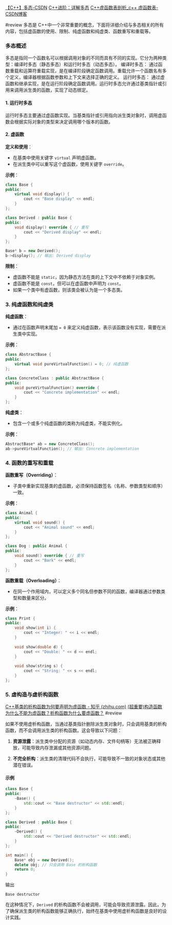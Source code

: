 [【C++】多态-CSDN](https://blog.csdn.net/weixin_67596609/article/details/131839669)
[C++进阶：详解多态](https://blog.csdn.net/qq_74415153/article/details/136761841)
[C++虚函数表剖析_c++ 虚函数表-CSDN博客](https://blog.csdn.net/lihao21/article/details/50688337)

#review 
多态是 C++中一个非常重要的概念，下面将详细介绍与多态相关的所有内容，包括虚函数的使用、限制、纯虚函数和纯虚类、函数重写和重载等。

### 多态概述
多态是指同一个函数名可以根据调用对象的不同而具有不同的实现。它分为两种类型：编译时多态（静态多态）和运行时多态（动态多态）。
编译时多态： 通过函数重载和运算符重载实现，是在编译阶段确定函数调用。重载允许一个函数名有多个定义，编译器根据函数参数和上下文来选择正确的定义。
运行时多态： 通过虚函数和继承实现，是在运行阶段确定函数调用。运行时多态允许通过基类指针或引用来调用派生类的函数，实现了动态绑定。


#### 1. 运行时多态

运行时多态主要通过虚函数实现。当基类指针或引用指向派生类对象时，调用虚函数会根据实际对象的类型来决定调用哪个版本的函数。

#### 2. 虚函数

**定义和使用**：
- 在基类中使用关键字 `virtual` 声明虚函数。
- 在派生类中可以重写这个虚函数，使用关键字 `override`。

**示例**：

```cpp
class Base {
public:
    virtual void display() {
        cout << "Base display" << endl;
    }
};

class Derived : public Base {
public:
    void display() override { // 重写
        cout << "Derived display" << endl;
    }
};

Base* b = new Derived();
b->display(); // 输出: Derived display
```

**限制**：
- 虚函数不能是 `static`，因为静态方法在类的上下文中不依赖于对象实例。
- 虚函数不能是 `const`，但可以在虚函数中声明为 `const`。
- 如果一个类中有虚函数，则该类会被认为是一个多态类。

### 3. 纯虚函数和纯虚类

**纯虚函数**：
- 通过在函数声明末尾加 `= 0` 来定义纯虚函数，表示该函数没有实现，需要在派生类中实现。

**示例**：

```cpp
class AbstractBase {
public:
    virtual void pureVirtualFunction() = 0; // 纯虚函数
};

class ConcreteClass : public AbstractBase {
public:
    void pureVirtualFunction() override {
        cout << "Concrete implementation" << endl;
    }
};
```

**纯虚类**：
- 包含一个或多个纯虚函数的类称为纯虚类，不能实例化。

**示例**：

```cpp
AbstractBase* ab = new ConcreteClass();
ab->pureVirtualFunction(); // 输出: Concrete implementation
```

### 4. 函数的重写和重载

**函数重写（Overriding）**：
- 子类中重新实现基类的虚函数，必须保持函数签名（名称、参数类型和顺序）一致。

**示例**：

```cpp
class Animal {
public:
    virtual void sound() {
        cout << "Animal sound" << endl;
    }
};

class Dog : public Animal {
public:
    void sound() override { // 重写
        cout << "Bark" << endl;
    }
};
```

**函数重载（Overloading）**：
- 在同一个作用域内，可以定义多个同名但参数不同的函数，编译器通过参数类型和数量来区分。

**示例**：

```cpp
class Print {
public:
    void show(int i) {
        cout << "Integer: " << i << endl;
    }
    
    void show(double d) {
        cout << "Double: " << d << endl;
    }
    
    void show(string s) {
        cout << "String: " << s << endl;
    }
};
```

### 5. 虚构造与虚析构函数
[C++基类的析构函数为何要声明为虚函数 - 知乎 (zhihu.com)](https://zhuanlan.zhihu.com/p/148290103)
[(超重要)构造函数为什么不能为虚函数？析构函数为什么要虚函数？](https://blog.csdn.net/salmonwilliam/article/details/114259314)
#review

如果不使用虚析构函数，当通过基类指针删除派生类对象时，只会调用基类的析构函数，而不会调用派生类的析构函数。这会导致以下问题：

1. **资源泄露**：派生类中分配的资源（如动态内存、文件句柄等）无法被正确释放，可能导致内存泄漏或其他资源问题。

2. **不完全析构**：派生类的清理代码不会执行，可能导致不一致的对象状态或其他潜在错误。

#### 示例

```cpp
class Base {
public:
    ~Base() {
        std::cout << "Base destructor" << std::endl;
    }
};

class Derived : public Base {
public:
    ~Derived() {
        std::cout << "Derived destructor" << std::endl;
    }
};

int main() {
    Base* obj = new Derived();
    delete obj; // 只会调用 Base 的析构函数
    return 0;
}
```

输出

```
Base destructor
```

在这种情况下，`Derived` 的析构函数不会被调用，可能会导致资源泄露。因此，为了确保派生类的析构函数能够正确执行，始终在基类中使用虚析构函数是良好的设计实践。